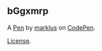 bGgxmrp
-------


A [Pen](https://codepen.io/marklus/pen/bGgxmrp) by [marklus](https://codepen.io/marklus) on [CodePen](https://codepen.io).

[License](https://codepen.io/marklus/pen/bGgxmrp/license).
